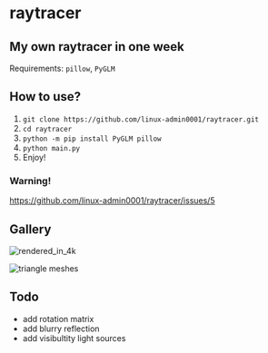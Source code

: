# raytracer

## My own raytracer in one week
Requirements: `pillow`, `PyGLM`

## How to use?
1. `git clone https://github.com/linux-admin0001/raytracer.git`
2. `cd raytracer`
3. `python -m pip install PyGLM pillow`
4. `python main.py`
5. Enjoy!

### Warning!
https://github.com/linux-admin0001/raytracer/issues/5

## Gallery
![rendered_in_4k](https://user-images.githubusercontent.com/73735838/217051216-0569275c-5dc3-45cc-99fe-880d95c81d54.png)

![triangle meshes](https://user-images.githubusercontent.com/73735838/210556100-1d1d1aad-550e-4cfd-8e5f-f50bcefb083a.png)

## Todo
* add rotation matrix
* add blurry reflection
* add visibultity light sources
